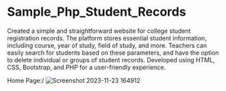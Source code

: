 # Sample_Php_Student_Records
 Created a simple and straightforward website for college student registration records. The platform stores essential student information, 
              including course, year of study, field of study, and more. Teachers can easily search for students based on these parameters, and have the 
              option to delete individual or groups of student records. Developed using HTML, CSS, Bootstrap, and PHP for a user-friendly experience. 

Home Page:/
![Screenshot 2023-11-23 164912](https://github.com/anurag-p15/Sample_Student_Records/assets/108535343/eeb9686e-cdda-4f37-a342-5667982d75a9)
